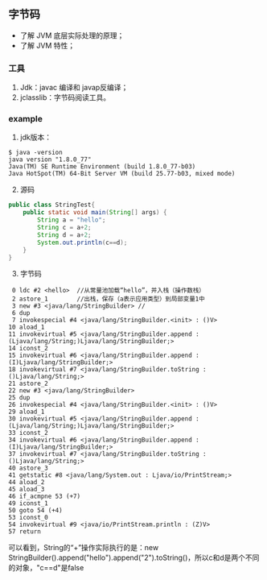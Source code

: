 ## 字节码
- 了解 JVM 底层实际处理的原理；
- 了解 JVM 特性；

### 工具
1. Jdk：javac 编译和 javap反编译；
2. jclasslib：字节码阅读工具。

### example
1. jdk版本：

```
$ java -version
java version "1.8.0_77"
Java(TM) SE Runtime Environment (build 1.8.0_77-b03)
Java HotSpot(TM) 64-Bit Server VM (build 25.77-b03, mixed mode)
```

2. 源码

```java
public class StringTest{
	public static void main(String[] args) {
        String a = "hello";
        String c = a+2;
        String d = a+2;
        System.out.println(c==d);
    }
}
```

3. 字节码

```
 0 ldc #2 <hello>  //从常量池加载“hello”，并入栈（操作数栈）
 2 astore_1        //出栈，保存（a表示应用类型）到局部变量1中
 3 new #3 <java/lang/StringBuilder> // 
 6 dup
 7 invokespecial #4 <java/lang/StringBuilder.<init> : ()V>
10 aload_1
11 invokevirtual #5 <java/lang/StringBuilder.append : (Ljava/lang/String;)Ljava/lang/StringBuilder;>
14 iconst_2
15 invokevirtual #6 <java/lang/StringBuilder.append : (I)Ljava/lang/StringBuilder;>
18 invokevirtual #7 <java/lang/StringBuilder.toString : ()Ljava/lang/String;>
21 astore_2
22 new #3 <java/lang/StringBuilder>
25 dup
26 invokespecial #4 <java/lang/StringBuilder.<init> : ()V>
29 aload_1
30 invokevirtual #5 <java/lang/StringBuilder.append :(Ljava/lang/String;)Ljava/lang/StringBuilder;>
33 iconst_2
34 invokevirtual #6 <java/lang/StringBuilder.append : (I)Ljava/lang/StringBuilder;>
37 invokevirtual #7 <java/lang/StringBuilder.toString : ()Ljava/lang/String;>
40 astore_3
41 getstatic #8 <java/lang/System.out : Ljava/io/PrintStream;>
44 aload_2
45 aload_3
46 if_acmpne 53 (+7)
49 iconst_1
50 goto 54 (+4)
53 iconst_0
54 invokevirtual #9 <java/io/PrintStream.println : (Z)V>
57 return
```

可以看到，String的“+”操作实际执行的是：new StringBuilder().append("hello").append("2").toString()，所以c和d是两个不同的对象，"c\=\=d"是false